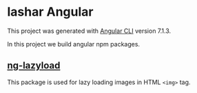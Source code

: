 # lashar Angular

This project was generated with [Angular CLI](https://github.com/angular/angular-cli) version 7.1.3.

In this project we build angular npm packages.
## [ng-lazyload](./projects/lashar/ng-lazyload/README.md)
 
This package is used for lazy loading images in HTML `<img>` tag.
